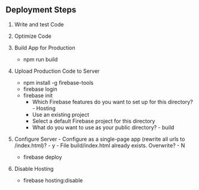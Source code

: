 ## Deployment Steps

1. Write and test Code
2. Optimize Code
3. Build App for Production
    - npm run build

4. Upload Production Code to Server
    - npm install -g firebase-tools
    - firebase login
    - firebase init
        - Which Firebase features do you want to set up for this directory? - Hosting
        - Use an existing project
        - Select a default Firebase project for this directory
        - What do you want to use as your public directory? - build

5. Configure Server
        - Configure as a single-page app (rewrite all urls to /index.html)? - y
        -  File build/index.html already exists. Overwrite? - N
    - firebase deploy

6. Disable Hosting
    - firebase hosting:disable